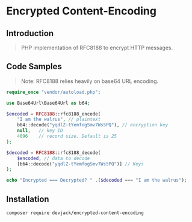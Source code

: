 # Encrypted Content-Encoding

## Introduction

> PHP implementation of RFC8188 to encrypt HTTP messages.

## Code Samples

> Note: RFC8188 relies heavily on base64 URL encoding. 

```php
require_once "vendor/autoload.php";

use Base64Url\Base64Url as b64;

$encoded = RFC8188::rfc8188_encode(
    "I am the walrus", // plaintext
    b64::decode("yqdlZ-tYemfogSmv7Ws5PQ"), // encryption key
    null,   // key ID
    4096    // record size. Default is 25
);

$decoded = RFC8188::rfc8188_decode(
    $encoded, // data to decode 
    [b64::decode("yqdlZ-tYemfogSmv7Ws5PQ")] // Keys
);

echo "Encrypted === Decrypted? " .($decoded === "I am the walrus");
```



## Installation

```
composer require devjack/encrypted-content-encoding
```
